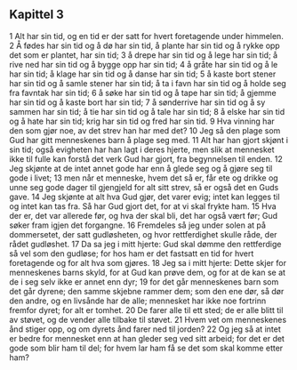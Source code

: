 ## Kapittel 3

1 Alt har sin tid, og en tid er der satt for hvert foretagende under himmelen.
2 Å fødes har sin tid og å dø har sin tid, å plante har sin tid og å rykke opp det som er plantet, har sin tid;
3 å drepe har sin tid og å lege har sin tid; å rive ned har sin tid og å bygge opp har sin tid;
4 å gråte har sin tid og å le har sin tid; å klage har sin tid og å danse har sin tid;
5 å kaste bort stener har sin tid og å samle stener har sin tid; å ta i favn har sin tid og å holde seg fra favntak har sin tid;
6 å søke har sin tid og å tape har sin tid; å gjemme har sin tid og å kaste bort har sin tid;
7 å sønderrive har sin tid og å sy sammen har sin tid; å tie har sin tid og å tale har sin tid;
8 å elske har sin tid og å hate har sin tid; krig har sin tid og fred har sin tid.
9 Hva vinning har den som gjør noe, av det strev han har med det?
10 Jeg så den plage som Gud har gitt menneskenes barn å plage seg med.
11 Alt har han gjort skjønt i sin tid; også evigheten har han lagt i deres hjerte, men slik at mennesket ikke til fulle kan forstå det verk Gud har gjort, fra begynnelsen til enden.
12 Jeg skjønte at de intet annet gode har enn å glede seg og å gjøre seg til gode i livet;
13 men når et menneske, hvem det så er, får ete og drikke og unne seg gode dager til gjengjeld for alt sitt strev, så er også det en Guds gave.
14 Jeg skjønte at alt hva Gud gjør, det varer evig; intet kan legges til og intet kan tas fra. Så har Gud gjort det, for at vi skal frykte ham.
15 Hva der er, det var allerede før, og hva der skal bli, det har også vært før; Gud søker fram igjen det forgangne.
16 Fremdeles så jeg under solen at på dommersetet, der satt gudløsheten, og hvor rettferdighet skulle råde, der rådet gudløshet.
17 Da sa jeg i mitt hjerte: Gud skal dømme den rettferdige så vel som den gudløse; for hos ham er det fastsatt en tid for hvert foretagende og for alt hva som gjøres.
18 Jeg sa i mitt hjerte: Dette skjer for menneskenes barns skyld, for at Gud kan prøve dem, og for at de kan se at de i seg selv ikke er annet enn dyr;
19 for det går menneskenes barn som det går dyrene; den samme skjebne rammer dem; som den ene dør, så dør den andre, og en livsånde har de alle; mennesket har ikke noe fortrinn fremfor dyret; for alt er tomhet.
20 De farer alle til ett sted; de er alle blitt til av støvet, og de vender alle tilbake til støvet.
21 Hvem vet om menneskenes ånd stiger opp, og om dyrets ånd farer ned til jorden?
22 Og jeg så at intet er bedre for mennesket enn at han gleder seg ved sitt arbeid; for det er det gode som blir ham til del; for hvem lar ham få se det som skal komme etter ham?
